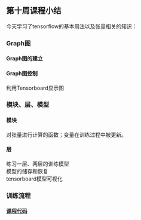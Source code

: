 ## 第十周课程小结
今天学习了tensorflow的基本用法以及张量相关的知识：
### Graph图
#### Graph图的建立
#### Graph图控制
利用Tensorboard显示图

### 模块、层、模型
#### 模块
对张量进行计算的函数；变量在训练过程中被更新。
#### 层
练习一层、两层的训练模型\
模型的储存和恢复\
tensorboard模型可视化

### 训练流程
#### [课程代码](https://github.com/HuShiruo/BDMI-course/blob/main/W10_class_code.ipynb)
